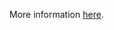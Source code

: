 More information [here](https://docs.paloaltonetworks.com/content/techdocs/en_US/prisma/prisma-cloud/prisma-cloud-code-security-policy-reference/alibaba-policies/alibaba-kubernetes-policies/ensure-alibaba-cloud-kubernetes-node-pools-are-set-to-auto-repair.html).
